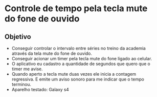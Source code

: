# Controle de tempo pela tecla mute do fone de ouvido
## Objetivo
- Conseguir controlar o intervalo entre séries no treino da academia através da tela mute do fone de ouvido.
- Conseguir acionar um timer pela tecla mute do fone ligado ao celular.
- O aplicativo eu cadastro a quantidade de segundos que quero que o timer me avise.
- Quando aperto a tecla mute duas vezes ele inicia a contagem regressiva. E emite um aviso sonoro para me indicar que o tempo terminou.
- Aparelho testado: Galaxy s4
